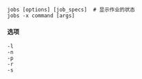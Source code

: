 ```
jobs [options] [job_specs]	# 显示作业的状态
jobs -x command [args]
```

#### 选项

```
-l
-n
-p
-r
-s
```

